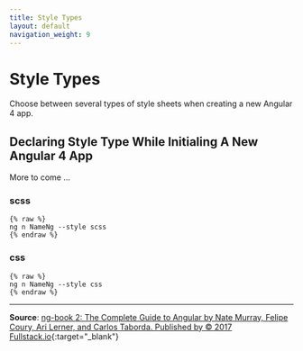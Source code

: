 ```yaml
---
title: Style Types
layout: default
navigation_weight: 9
---
```

# Style Types

Choose between several types of style sheets when creating a new Angular 4 app.

## Declaring Style Type While Initialing A New Angular 4 App

More to come ...

### scss

```liquid
{% raw %}
ng n NameNg --style scss
{% endraw %}
```

### css

```liquid
{% raw %}
ng n NameNg --style css
{% endraw %}
```

***

**Source**: [ng-book 2: The Complete Guide to Angular by Nate Murray, Felipe Coury, Ari Lerner, and Carlos Taborda. Published by © 2017 Fullstack.io](https://www.ng-book.com/2){:target="_blank"}
